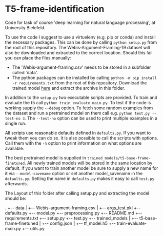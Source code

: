 # T5-frame-identification
Code for task of course 'deep learning for natural language processing', at University Bielefeld.

To use the code I suggest to use a virtuelenv (e.g. pip or conda) and install the necessary packages. This can be done
by calling `python setup.py` from the root of this repository. The Webis-Argument-Framing-19 dataset will also
be downloaded and extracted to the correct location. Should this fail you can place the files manually:
* The  'Webis-argument-framing.csv' needs to be stored in a subfolder called 'data'.
* The python packages can be installed by calling `python -m pip install -r requirements.txt` from the root of this 
repository. Download the trained model [here](TODO:LINK!) and extract the archive in this folder.

In addition to the `setup.py` two executable scripts are provided. To train and evaluate the t5 call 
`python train_evaluate_main.py`. To test if the code is working supply the `--debug` option. To fetch some random 
examples from the dataset and run a pretrained model on them call e.g. `python test.py --test-no 3`. The `--test-no` 
option can be used to print multiple examples in a single run.

All scripts use reasonable defaults defined in `defaults.py`. If you want to tweak them you can do so. It is also 
possible to call the scripts with options. Call them with the `-h` option to print information on what options are
available.

The best pretrained model is supplied in `trained_models/t5-base-frame-finetuned`. All newly trained models will be 
stored in the same location by default. If you want to train another model be sure to supply a new name for it via 
`--model-savename` option or set another model_savename in the `defaults.py`. Setting the name in `defaults.py` makes it
easy to call `test.py` afterwards.

The Layout of this folder after calling setup.py and extracting the model should be:

.
+-- data
|   +-- Webis-argument-framing.csv
|   +-- args_test.pkl
+-- defaults.py
+-- model.py
+-- preprocessing.py
+-- README.md
+-- requirements.txt
+-- setup.py
+-- test.py
+-- trained_models
|   +-- t5-base-frame-finetuned
    |   +-- config.json
    |   +-- tf_model.h5
+-- train-evaluate-main.py
+-- utils.py



